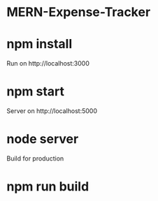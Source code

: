 # MERN-Expense-Tracker
# npm install

Run on http://localhost:3000
# npm start

Server on http://localhost:5000
# node server

Build for production
# npm run build
